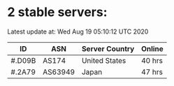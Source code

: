 # 2 stable servers:

Latest update at: Wed Aug 19 05:10:12 UTC 2020

| ID | ASN | Server Country | Online |
| -- | --- | -------------- | ------ |
| #.D09B | AS174 | United States | 40 hrs |
| #.2A79 | AS63949 | Japan | 47 hrs |

